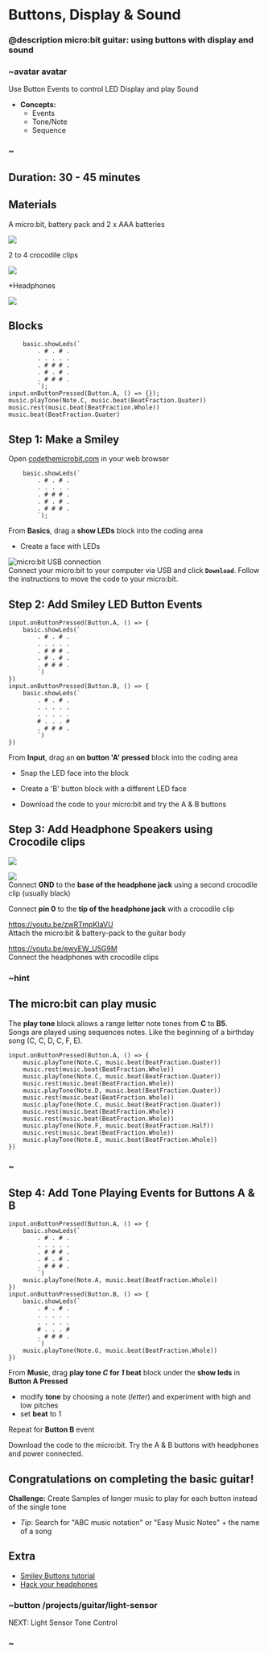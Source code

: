 # Buttons, Display & Sound
### @description micro:bit guitar: using buttons with display and sound

### ~avatar avatar
Use Button Events to control LED Display and play Sound  
* **Concepts:**
     * Events
     * Tone/Note
     * Sequence

### ~

## Duration: 30 - 45 minutes

## Materials

A micro:bit, battery pack and 2 x AAA batteries

![](/static/mb/projects/guitar/microbit.jpg)

2 to 4 crocodile clips

![](/static/mb/projects/guitar/crocclips.jpg)

*Headphones

![](/static/mb/projects/guitar/headphones.jpg)

## Blocks

```cards
    basic.showLeds(`
        . # . # .
        . . . . .
        . # # # .
        . # . # .
        . # # # .
        `);
input.onButtonPressed(Button.A, () => {});
music.playTone(Note.C, music.beat(BeatFraction.Quater))
music.rest(music.beat(BeatFraction.Whole))
music.beat(BeatFraction.Quater)
```

## Step 1: Make a Smiley 
Open [codethemicrobit.com](https://codethemicrobit.com) in your web browser   
```blocks
    basic.showLeds(`
        . # . # .
        . . . . .
        . # # # .
        . # . # .
        . # # # .
        `);
```
From **Basics**, drag a **show LEDs** block into the coding area  
  * Create a face with LEDs  

![micro:bit USB connection](/static/mb/projects/guitar/connectmicrobit.jpg)  
Connect your micro:bit to your computer via USB and click **`Download`**. 
Follow the instructions to move the code to your micro:bit.  

## Step 2: Add Smiley LED Button Events 
```blocks
input.onButtonPressed(Button.A, () => {
    basic.showLeds(`
        . # . # .
        . . . . .
        . # # # .
        . # . # .
        . # # # .
        `)
})
input.onButtonPressed(Button.B, () => {
    basic.showLeds(`
        . # . # .
        . . . . .
        . . . . .
        # . . . #
        . # # # .
        `)
})
```

From **Input**, drag an **on button 'A' pressed** block into the coding area  

* Snap the LED face into the block  

* Create a 'B' button block with a different LED face   

* Download the code to your micro:bit and try the A & B buttons  


## Step 3: Add Headphone Speakers using Crocodile clips

![](/static/mb/projects/guitar/crocclipintoboard.jpg)  

![](/static/mb/projects/guitar/jacktocrocs.jpg)  
Connect **GND** to the **base of the headphone jack** using a second crocodile clip (usually black)  

Connect **pin 0** to the **tip of the headphone jack** with a crocodile clip  

https://youtu.be/zwRTmpKIaVU  
Attach the micro:bit & battery-pack to the guitar body  

https://youtu.be/ewyEW_U5G9M  
Connect the headphones with crocodile clips    
  
### ~hint
## The micro:bit can play music

The **play tone** block allows a range letter note tones from **C** to **B5**.   
Songs are played using sequences notes.   Like the beginning of a birthday song (C, C, D, C, F, E).
```blocks
input.onButtonPressed(Button.A, () => {
    music.playTone(Note.C, music.beat(BeatFraction.Quater))
    music.rest(music.beat(BeatFraction.Whole))
    music.playTone(Note.C, music.beat(BeatFraction.Quater))
    music.rest(music.beat(BeatFraction.Whole))
    music.playTone(Note.D, music.beat(BeatFraction.Quater))
    music.rest(music.beat(BeatFraction.Whole))
    music.playTone(Note.C, music.beat(BeatFraction.Quater))
    music.rest(music.beat(BeatFraction.Whole))
    music.rest(music.beat(BeatFraction.Whole))
    music.playTone(Note.F, music.beat(BeatFraction.Half))
    music.rest(music.beat(BeatFraction.Whole))
    music.playTone(Note.E, music.beat(BeatFraction.Whole))
})
```
### ~
## Step 4: Add Tone Playing Events for Buttons A & B
```blocks
input.onButtonPressed(Button.A, () => {
    basic.showLeds(`
        . # . # .
        . . . . .
        . # # # .
        . # . # .
        . # # # .
        `)
    music.playTone(Note.A, music.beat(BeatFraction.Whole))
})
input.onButtonPressed(Button.B, () => {
    basic.showLeds(`
        . # . # .
        . . . . .
        . . . . .
        # . . . #
        . # # # .
        `)
    music.playTone(Note.G, music.beat(BeatFraction.Whole))
})
```  
From **Music**, drag **play tone *C* for *1* beat** block under the **show leds** in **Button A Pressed**  

  * modify **tone** by choosing a note (*letter*) and experiment with high and low pitches  
  * set **beat** to 1  
   
Repeat for **Button B** event  
  
Download the code to the micro:bit. Try the A & B buttons with headphones and power connected.  
  
## Congratulations on completing the basic guitar!   
**Challenge:** Create Samples of longer music to play for each button instead of the single tone
  * *Tip*: Search for "ABC music notation" or "Easy Music Notes" + the name of a song

## Extra

* [Smiley Buttons tutorial](/projects/smiley-buttons)
* [Hack your headphones](/projects/hack-your-headphones)


### ~button /projects/guitar/light-sensor
NEXT: Light Sensor Tone Control
### ~
